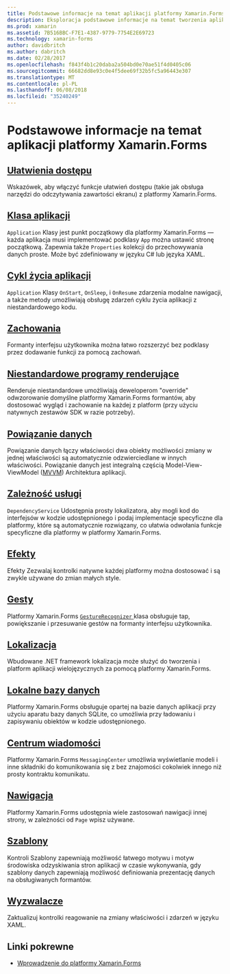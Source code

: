 ```yaml
---
title: Podstawowe informacje na temat aplikacji platformy Xamarin.Forms
description: Eksploracja podstawowe informacje na temat tworzenia aplikacji platformy Xamarin.Forms, dotyczą one między innymi wszystkie wymagane podstawowych pojęciach, za pośrednictwem ostateczne poprawki, takie jak lokalizacja i dostępności.
ms.prod: xamarin
ms.assetid: 7B516BBC-F7E1-4387-9779-7754E2E69723
ms.technology: xamarin-forms
author: davidbritch
ms.author: dabritch
ms.date: 02/28/2017
ms.openlocfilehash: f843f4b1c20daba2a504bd0e70ae51f4d0405c06
ms.sourcegitcommit: 66682dd8e93c0e4f5dee69f32b5fc5a96443e307
ms.translationtype: MT
ms.contentlocale: pl-PL
ms.lasthandoff: 06/08/2018
ms.locfileid: "35240249"
---
```

# <a name="xamarinforms-application-fundamentals"></a>Podstawowe informacje na temat aplikacji platformy Xamarin.Forms

## <a name="accessibilityaccessibilityindexmd"></a>[Ułatwienia dostępu](accessibility/index.md)

Wskazówek, aby włączyć funkcje ułatwień dostępu (takie jak obsługa narzędzi do odczytywania zawartości ekranu) z platformy Xamarin.Forms.

## <a name="app-classapplication-classmd"></a>[Klasa aplikacji](application-class.md)

`Application` Klasy jest punkt początkowy dla platformy Xamarin.Forms — każda aplikacja musi implementować podklasy `App` można ustawić stronę początkową. Zapewnia także `Properties` kolekcji do przechowywania danych proste. Może być zdefiniowany w języku C# lub języka XAML.

## <a name="app-lifecycleapp-lifecyclemd"></a>[Cykl życia aplikacji](app-lifecycle.md)

`Application` Klasy `OnStart`, `OnSleep`, i `OnResume` zdarzenia modalne nawigacji, a także metody umożliwiają obsługę zdarzeń cyklu życia aplikacji z niestandardowego kodu.

## <a name="behaviorsbehaviorsindexmd"></a>[Zachowania](behaviors/index.md)

Formanty interfejsu użytkownika można łatwo rozszerzyć bez podklasy przez dodawanie funkcji za pomocą zachowań.

## <a name="custom-rendererscustom-rendererindexmd"></a>[Niestandardowe programy renderujące](custom-renderer/index.md)

Renderuje niestandardowe umożliwiają deweloperom "override" odwzorowanie domyślne platformy Xamarin.Forms formantów, aby dostosować wygląd i zachowanie na każdej z platform (przy użyciu natywnych zestawów SDK w razie potrzeby).

## <a name="data-bindingdata-bindingindexmd"></a>[Powiązanie danych](data-binding/index.md)

Powiązanie danych łączy właściwości dwa obiekty możliwości zmiany w jednej właściwości są automatycznie odzwierciedlane w innych właściwości. Powiązanie danych jest integralną częścią Model-View-ViewModel ([MVVM](~/xamarin-forms/enterprise-application-patterns/mvvm.md)) Architektura aplikacji.

## <a name="dependency-servicedependency-serviceindexmd"></a>[Zależność usługi](dependency-service/index.md)

`DependencyService` Udostępnia prosty lokalizatora, aby mogli kod do interfejsów w kodzie udostępnionego i podaj implementacje specyficzne dla platformy, które są automatycznie rozwiązany, co ułatwia odwołania funkcje specyficzne dla platformy w platformy Xamarin.Forms.

## <a name="effectseffectsindexmd"></a>[Efekty](effects/index.md)

Efekty Zezwalaj kontrolki natywne każdej platformy można dostosować i są zwykle używane do zmian małych style.

## <a name="gesturesgesturesindexmd"></a>[Gesty](gestures/index.md)

Platformy Xamarin.Forms [ `GestureRecognizer` ](https://developer.xamarin.com/api/type/Xamarin.Forms.GestureRecognizer/) klasa obsługuje tap, powiększanie i przesuwanie gestów na formanty interfejsu użytkownika.

## <a name="localizationlocalizationindexmd"></a>[Lokalizacja](localization/index.md)

Wbudowane .NET framework lokalizacja może służyć do tworzenia i platform aplikacji wielojęzycznych za pomocą platformy Xamarin.Forms.

## <a name="local-databasesdatabasesmd"></a>[Lokalne bazy danych](databases.md)

Platformy Xamarin.Forms obsługuje opartej na bazie danych aplikacji przy użyciu aparatu bazy danych SQLite, co umożliwia przy ładowaniu i zapisywaniu obiektów w kodzie udostępnionego.

## <a name="messaging-centermessaging-centermd"></a>[Centrum wiadomości](messaging-center.md)

Platformy Xamarin.Forms `MessagingCenter` umożliwia wyświetlanie modeli i inne składniki do komunikowania się z bez znajomości cokolwiek innego niż prosty kontraktu komunikatu.

## <a name="navigationnavigationindexmd"></a>[Nawigacja](navigation/index.md)

Platformy Xamarin.Forms udostępnia wiele zastosowań nawigacji innej strony, w zależności od `Page` wpisz używane.

## <a name="templatestemplatesindexmd"></a>[Szablony](templates/index.md)

Kontroli Szablony zapewniają możliwość łatwego motywu i motyw środowiska odzyskiwania stron aplikacji w czasie wykonywania, gdy szablony danych zapewniają możliwość definiowania prezentację danych na obsługiwanych formantów.

## <a name="triggerstriggersmd"></a>[Wyzwalacze](triggers.md)

Zaktualizuj kontrolki reagowanie na zmiany właściwości i zdarzeń w języku XAML.


## <a name="related-links"></a>Linki pokrewne

- [Wprowadzenie do platformy Xamarin.Forms](~/xamarin-forms/get-started/introduction-to-xamarin-forms.md)
